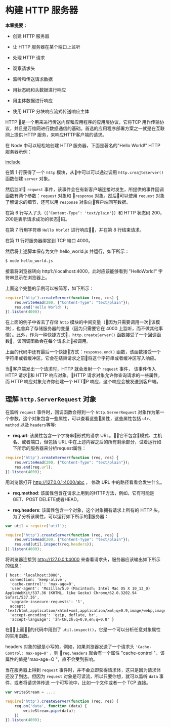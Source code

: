 # 构建 HTTP 服务器

**本章提要：**

* 创建 HTTP 服务器

* 让 HTTP 服务器在某个端口上监听

* 处理 HTTP 请求

* 观察请求头

* 监听和传送请求数据

* 用状态码和头数据进行响应

* 用主体数据进行响应

* 使用 HTTP 分块响应流式传送响应主体

HTTP 是一个用来进行传送内容和应用程序的应用层协议，它将TCP 用作传输协议，并且是万维网进行数据通信的基础。首选的应用程序部署方案之一就是在互联网上提供 HTTP 服务，来响应HTTP客户端的请求。

在 Node 中可以轻松地创建 HTTP 服务器，下面是著名的"Hello World!" HTTP 服务器示例：

[include](./hello_world.js)

在第 1 行获得了一个 `http` 模块，从中可以可以通过调用 `http.createServer()` 函数创建 `server` 对象。

然后监听 `request` 事件，该事件会在有新客户端连接时发生，所提供的事件回调函数有两个参数：`request` 对象和 `response` 对象。然后可以使用 `request` 对象了解请求的细节，还可以用 `response` 对象向客户端回写数据。

在第 6 行写入了头（`{‘Content-Type’: 'text/plain'}`）和 HTTP 状态码 200，200是表示请求成功的状态码。

在第 7 行用字符串 `Hello World!` 进行响应，并在第 8 行结束请求。

在第 11 行将服务器绑定到 TCP 端口 4000。

然后将上述脚本保存为文件 hello_world.js 并运行，如下所示：

```bash
$ node hello_world.js
```

接着将浏览器转向 http1://localhost:4000，此时应该能够看到 "HelloWorld!" 字符串显示在浏览器上。

上面这个完整的示例可以被简写，如下所示：

```js
require('http').createServer(function (req, res) {
    res.writeHead(200, {"Content-Type": "text/plain"});
    res.end('Hello World!');
}).listen(4000);
```

在上面的例子中省去了存储 `http` 模块的中间变量（因为只需要调用一次该模块），也舍弃了存储服务器的变量（因为只需要它在 4000 上监听，而不做其他事情）。此外，作为一种快捷方式，`http.createServer()` 函数接受了一个回调函数，该回调函数会在每个请求上被调用。

上面的代码中还有最后一个快捷方式：`response.end()` 函数，该函数接受一个字符串或者缓冲区，它会在结束请求之前将这个字符串或者缓冲区写入响应。

当客户端发出一个请求时，HTTP 就会发射一个 `request` 事件， 该事件传入 HTTP 请求和  HTTP 响应对象。HTTP 请求对象允许你查询请求的一些属性，而 HTTP 响应对象允许你创建一个 HTTP 响应，这个响应会被发送到客户端。

## 理解 `http.ServerRequest` 对象

在监听 `request` 事件时，回调函数会得到一个 `http.ServerRequest` 对象作为第一个参数，这个对象包含一些属性，可以查看这些属性，这些属性包括 `ulr`、`method` 以及 `headers`等等:

- **req.url**: 该属性包含一个字符串形式的请求 URL。它不包含模式、主机名、或者端口，但包括 URL 中在上述内容之后的所有剩余部分，试着运行如下所示的服务器来分析request属性： 

```js
require('http').createServer(function (req, res) {
    res.writeHead(200, {"Content-Type": "text/plain"});
    res.end(req.url);
}).listen(4000);
```

用浏览器打开 http://127.0.0.1:4000/abc ， 修改 URL 中的路径看看会发生什么。

- **req.method**: 该属性包含在请求上用到的HTTP方法，例如，它有可能是GET、POST DELETE或者HEAD。

- **req.headers**: 该属性包含一个对象，这个对象拥有请求上所有的 HTTP 头，为了分析该属性，可以运行如下所示的服务器：

```js
var util = require('util');

require('http').createServer(function (req, res) {
    res.writeHead(200, {"Content-Type": "text/plain"});
    res.end(util.inspect(req.headers));
}).listen(4000);
```

将浏览器连接到 http://127.0.0.1:4000 来查看请求头，服务器应该输出如下所示的信息：

```
{ host: 'localhost:3000',
  connection: 'keep-alive',
  'cache-control': 'max-age=0',
  'user-agent': 'Mozilla/5.0 (Macintosh; Intel Mac OS X 10_13_0) AppleWebKit/537.36 (KHTML, like Gecko) Chrome/62.0.3202.94 Safari/537.36',
  'upgrade-insecure-requests': '1',
  accept: 'text/html,application/xhtml+xml,application/xml;q=0.9,image/webp,image/apng,*/*;q=0.8',
  'accept-encoding': 'gzip, deflate, br',
  'accept-language': 'zh-CN,zh;q=0.9,en;q=0.8' }  
```

在上面的代码中用到了 `util.inspect()`，它是一个可以分析任意对象属性的实用函数。

headers 对象的键是小写的，例如，如果浏览器发送了一个请求头 `'Cache-Control: max-age=0'` ，则 `req.headers` 就会有一个属性 "cache-control "，该属性的值是"max-age=O "，直不会受到影响。

当在服务器上得到 `request` 事件时，并不会立即获得请求体，这只是因为请求体还没了到达。但因为 `request` 对象是可读流，所以只要你想，就可以监听 `data` 事件，或者将请求体传送
一个可写流中，比如一个文件或者一个 TCP 连接。

```js
var writeStream = ...;

require('http').createServer(function (req, res) {
    req.on('data', function (data) {
        writeStream.pipe(data);
    })
}).listen(4000);
```